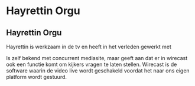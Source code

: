 # Hayrettin Orgu

## Hayrettin Orgu

Hayrettin is werkzaam in de tv en heeft in het verleden gewerkt met 

Is zelf bekend met concurrent mediasite, maar geeft aan dat er in wirecast ook een functie komt om kijkers vragen te laten stellen. Wirecast is de software waarin de video live wordt geschakeld voordat het naar ons eigen platform wordt gestuurd.



